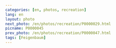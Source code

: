 ```yaml
---
categories: [en, photos, recreation]
lang: en
layout: photo
next_photo: /en/photos/recreation/P0000029.html
picname: P0000045
prev_photo: /en/photos/recreation/P0000047.html
tags: [Feigenbaum]
---
```

